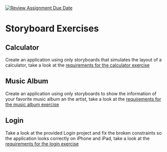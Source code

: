 [![Review Assignment Due Date](https://classroom.github.com/assets/deadline-readme-button-24ddc0f5d75046c5622901739e7c5dd533143b0c8e959d652212380cedb1ea36.svg)](https://classroom.github.com/a/bpT_uhaS)
# Storyboard Exercises

## Calculator
Create an application using only storyboards that simulates the layout of a calculator, take a look at the [requirements for the calculator exercise](/Calculator)

## Music Album
Create an application using only storyboards to show the information of your favorite music album an the artist, take a look at the [requirements for the music album exercise](/MusicAlbum)

## Login
Take a look at the provided Login project and fix the broken constraints so the application looks correctly on iPhone and iPad, take a look at the [requirements for the login exercise](/Login)
